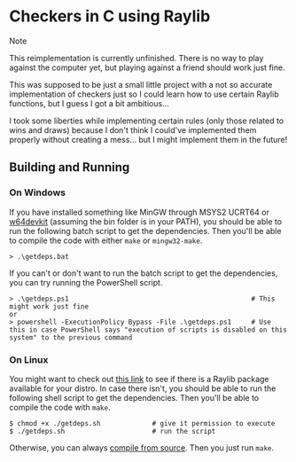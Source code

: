 # Checkers in C using Raylib

> [!NOTE]
> This reimplementation is currently unfinished. There is no way to play
> against the computer yet, but playing against a friend should work 
> just fine.

This was supposed to be just a small little project with a not so accurate implementation of checkers just so I could learn how to use certain Raylib functions, but I guess I got a bit ambitious...

I took some liberties while implementing certain rules (only those related to wins and draws) because I don't think I could've implemented them properly without creating a mess... but I might implement them in the future!

## Building and Running

### On Windows

If you have installed something like MinGW through MSYS2 UCRT64 or [w64devkit](https://github.com/skeeto/w64devkit) (assuming the bin folder is in your PATH), you should be able to run the following batch script to get the dependencies. Then you'll be able to compile the code with either `make` or `mingw32-make`.

```console
> .\getdeps.bat
```

If you can't or don't want to run the batch script to get the dependencies, you can try running the PowerShell script.

```console
> .\getdeps.ps1                                              # This might work just fine
or
> powershell -ExecutionPolicy Bypass -File .\getdeps.ps1     # Use this in case PowerShell says "execution of scripts is disabled on this system" to the previous command
```

### On Linux

You might want to check out [this link](https://github.com/raysan5/raylib/wiki/Working-on-GNU-Linux#install-on-gnu-linux) to see if there is a
Raylib package available for your distro. In case there isn't, you should be able to run the following shell script to get the dependencies. Then you'll be able to compile the code with `make`.

```console
$ chmod +x ./getdeps.sh             # give it permission to execute
$ ./getdeps.sh                      # run the script
```

Otherwise, you can always [compile from source](https://github.com/raysan5/raylib/wiki/Working-on-GNU-Linux). Then you just run `make`.
